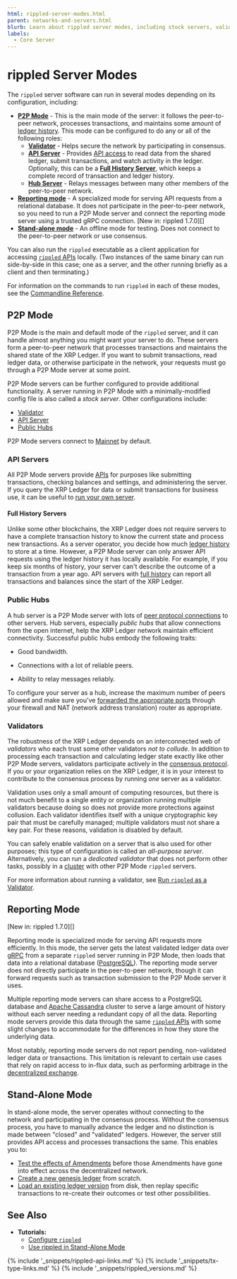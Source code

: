 ```yaml
---
html: rippled-server-modes.html
parent: networks-and-servers.html
blurb: Learn about rippled server modes, including stock servers, validator servers, and rippled servers run in stand-alone mode.
labels:
  - Core Server
---
```

# rippled Server Modes

The `rippled` server software can run in several modes depending on its configuration, including:

- [**P2P Mode**](#p2p-mode) - This is the main mode of the server: it follows the peer-to-peer network, processes transactions, and maintains some amount of [ledger history](ledger-history.html). This mode can be configured to do any or all of the following roles:
    - [**Validator**](#validators) - Helps secure the network by participating in consensus.
    - [**API Server**](#api-servers) - Provides [API access](get-started-using-http-websocket-apis.html) to read data from the shared ledger, submit transactions, and watch activity in the ledger. Optionally, this can be a [**Full History Server**](#full-history-servers), which keeps a complete record of transaction and ledger history.
    - [**Hub Server**](#public-hubs) - Relays messages between many other members of the peer-to-peer network.
- [**Reporting mode**](#reporting-mode) - A specialized mode for serving API requests from a relational database. It does not participate in the peer-to-peer network, so you need to run a P2P Mode server and connect the reporting mode server using a trusted gRPC connection. [New in: rippled 1.7.0][]
- [**Stand-alone mode**](#stand-alone-mode) - An offline mode for testing. Does not connect to the peer-to-peer network or use consensus.

You can also run the `rippled` executable as a client application for accessing [`rippled` APIs](http-websocket-apis.html) locally. (Two instances of the same binary can run side-by-side in this case; one as a server, and the other running briefly as a client and then terminating.)

For information on the commands to run `rippled` in each of these modes, see the [Commandline Reference](commandline-usage.html).


## P2P Mode

P2P Mode is the main and default mode of the `rippled` server, and it can handle almost anything you might want your server to do. These servers form a peer-to-peer network that processes transactions and maintains the shared state of the XRP Ledger. If you want to submit transactions, read ledger data, or otherwise participate in the network, your requests must go through a P2P Mode server at some point.

P2P Mode servers can be further configured to provide additional functionality. A server running in P2P Mode with a minimally-modified config file is also called a _stock server_. Other configurations include:

- [Validator](#validators)
- [API Server](#api-servers)
- [Public Hubs](#public-hubs)

P2P Mode servers connect to [Mainnet](parallel-networks.html) by default.


### API Servers

All P2P Mode servers provide [APIs](http-websocket-apis.html) for purposes like submitting transactions, checking balances and settings, and administering the server. If you query the XRP Ledger for data or submit transactions for business use, it can be useful to [run your own server](xrpl-servers.html#reasons-to-run-your-own-server).

#### Full History Servers

Unlike some other blockchains, the XRP Ledger does not require servers to have a complete transaction history to know the current state and process new transactions. As a server operator, you decide how much [ledger history](ledger-history.html) to store at a time. However, a P2P Mode server can only answer API requests using the ledger history it has locally available. For example, if you keep six months of history, your server can't describe the outcome of a transaction from a year ago. API servers with [full history](ledger-history.html#full-history) can report all transactions and balances since the start of the XRP Ledger.


### Public Hubs

A hub server is a P2P Mode server with lots of [peer protocol connections](peer-protocol.html) to other servers. Hub servers, especially _public hubs_ that allow connections from the open internet, help the XRP Ledger network maintain efficient connectivity. Successful public hubs embody the following traits:

- Good bandwidth.

- Connections with a lot of reliable peers.

- Ability to relay messages reliably.

To configure your server as a hub, increase the maximum number of peers allowed and make sure you've [forwarded the appropriate ports](forward-ports-for-peering.html) through your firewall and NAT (network address translation) router as appropriate.


### Validators

The robustness of the XRP Ledger depends on an interconnected web of _validators_ who each trust some other validators _not to collude_. In addition to processing each transaction and calculating ledger state exactly like other P2P Mode servers, validators participate actively in the [consensus protocol](consensus.html). If you or your organization relies on the XRP Ledger, it is in your interest to contribute to the consensus process by running _one_ server as a validator.

Validation uses only a small amount of computing resources, but there is not much benefit to a single entity or organization running multiple validators because doing so does not provide more protections against collusion. Each validator identifies itself with a unique cryptographic key pair that must be carefully managed; multiple validators must not share a key pair. For these reasons, validation is disabled by default.

You can safely enable validation on a server that is also used for other purposes; this type of configuration is called an _all-purpose server_. Alternatively, you can run a _dedicated validator_ that does not perform other tasks, possibly in a [cluster](clustering.html) with other P2P Mode `rippled` servers.

For more information about running a validator, see [Run `rippled` as a Validator](run-rippled-as-a-validator.html).


## Reporting Mode
[New in: rippled 1.7.0][]

Reporting mode is specialized mode for serving API requests more efficiently. In this mode, the server gets the latest validated ledger data over [gRPC](configure-grpc.html) from a separate `rippled` server running in P2P Mode, then loads that data into a relational database ([PostgreSQL](https://www.postgresql.org/)). The reporting mode server does not directly participate in the peer-to-peer network, though it can forward requests such as transaction submission to the P2P Mode server it uses.

Multiple reporting mode servers can share access to a PostgreSQL database and [Apache Cassandra](https://cassandra.apache.org/) cluster to serve a large amount of history without each server needing a redundant copy of all the data. Reporting mode servers provide this data through the same [`rippled` APIs](http-websocket-apis.html) with some slight changes to accommodate for the differences in how they store the underlying data.

Most notably, reporting mode servers do not report pending, non-validated ledger data or transactions. This limitation is relevant to certain use cases that rely on rapid access to in-flux data, such as performing arbitrage in the [decentralized exchange](decentralized-exchange.html).

<!-- TODO: link setup steps for Reporting Mode when those are ready -->


## Stand-Alone Mode

In stand-alone mode, the server operates without connecting to the network and participating in the consensus process. Without the consensus process, you have to manually advance the ledger and no distinction is made between "closed" and "validated" ledgers. However, the server still provides API access and processes transactions the same. This enables you to:

- [Test the effects of Amendments](test-amendments.html) before those Amendments have gone into effect across the decentralized network.
- [Create a new genesis ledger](start-a-new-genesis-ledger-in-stand-alone-mode.html) from scratch.
- [Load an existing ledger version](load-a-saved-ledger-in-stand-alone-mode.html) from disk, then replay specific transactions to re-create their outcomes or test other possibilities.


## See Also

- **Tutorials:**
    - [Configure `rippled`](configure-rippled.html)
    - [Use rippled in Stand-Alone Mode](use-stand-alone-mode.html)


<!--{# common link defs #}-->
{% include '_snippets/rippled-api-links.md' %}
{% include '_snippets/tx-type-links.md' %}
{% include '_snippets/rippled_versions.md' %}
